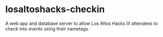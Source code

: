 # losaltoshacks-checkin

A web app and database server to allow Los Altos Hacks III attendees to check into events using their nametags.